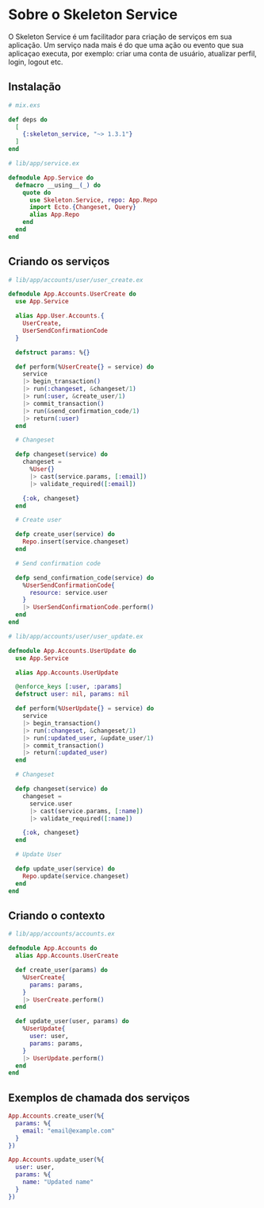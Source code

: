 # Sobre o Skeleton Service

O Skeleton Service é um facilitador para criação de serviços em sua aplicação.
Um serviço nada mais é do que uma ação ou evento que sua aplicaçao executa, por exemplo: criar uma conta de usuário,
atualizar perfil, login, logout etc.

## Instalação

```elixir
# mix.exs

def deps do
  [
    {:skeleton_service, "~> 1.3.1"}
  ]
end
```

```elixir
# lib/app/service.ex

defmodule App.Service do
  defmacro __using__(_) do
    quote do
      use Skeleton.Service, repo: App.Repo
      import Ecto.{Changeset, Query}
      alias App.Repo
    end
  end
end
```

## Criando os serviços

```elixir
# lib/app/accounts/user/user_create.ex

defmodule App.Accounts.UserCreate do
  use App.Service

  alias App.User.Accounts.{
    UserCreate,
    UserSendConfirmationCode
  }

  defstruct params: %{}

  def perform(%UserCreate{} = service) do
    service
    |> begin_transaction()
    |> run(:changeset, &changeset/1)
    |> run(:user, &create_user/1)
    |> commit_transaction()
    |> run(&send_confirmation_code/1)
    |> return(:user)
  end

  # Changeset

  defp changeset(service) do
    changeset =
      %User{}
      |> cast(service.params, [:email])
      |> validate_required([:email])

    {:ok, changeset}
  end

  # Create user

  defp create_user(service) do
    Repo.insert(service.changeset)
  end

  # Send confirmation code

  defp send_confirmation_code(service) do
    %UserSendConfirmationCode{
      resource: service.user
    }
    |> UserSendConfirmationCode.perform()
  end
end

```

```elixir
# lib/app/accounts/user/user_update.ex

defmodule App.Accounts.UserUpdate do
  use App.Service

  alias App.Accounts.UserUpdate

  @enforce_keys [:user, :params]
  defstruct user: nil, params: nil

  def perform(%UserUpdate{} = service) do
    service
    |> begin_transaction()
    |> run(:changeset, &changeset/1)
    |> run(:updated_user, &update_user/1)
    |> commit_transaction()
    |> return(:updated_user)
  end

  # Changeset

  defp changeset(service) do
    changeset =
      service.user
      |> cast(service.params, [:name])
      |> validate_required([:name])

    {:ok, changeset}
  end

  # Update User

  defp update_user(service) do
    Repo.update(service.changeset)
  end
end
```

## Criando o contexto

```elixir
# lib/app/accounts/accounts.ex

defmodule App.Accounts do
  alias App.Accounts.UserCreate

  def create_user(params) do
    %UserCreate{
      params: params,
    }
    |> UserCreate.perform()
  end

  def update_user(user, params) do
    %UserUpdate{
      user: user,
      params: params,
    }
    |> UserUpdate.perform()
  end
end
```

## Exemplos de chamada dos serviços

```elixir
App.Accounts.create_user(%{
  params: %{
    email: "email@example.com"
  }
})

App.Accounts.update_user(%{
  user: user,
  params: %{
    name: "Updated name"
  }
})
```
